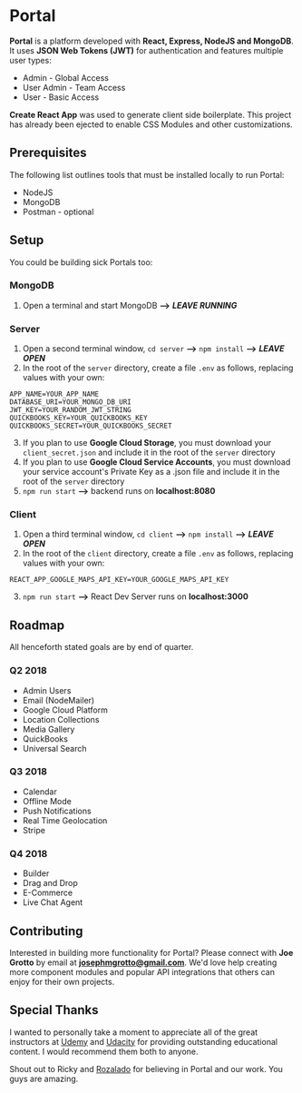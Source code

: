 # Portal

**Portal** is a platform developed with **React, Express, NodeJS and MongoDB**. It uses **JSON Web Tokens (JWT)** for authentication and features multiple user types:

* Admin - Global Access
* User Admin - Team Access
* User - Basic Access

**Create React App** was used to generate client side boilerplate. This project has already been ejected to enable CSS Modules and other customizations.

## Prerequisites

The following list outlines tools that must be installed locally to run Portal:

* NodeJS
* MongoDB
* Postman - optional

## Setup

You could be building sick Portals too:

### MongoDB

1. Open a terminal and start MongoDB **-->** **_LEAVE RUNNING_**

### Server

1. Open a second terminal window, `cd server` **-->** `npm install` **-->** **_LEAVE OPEN_**
2. In the root of the `server` directory, create a file `.env` as follows, replacing values with your own:

```
APP_NAME=YOUR_APP_NAME
DATABASE_URI=YOUR_MONGO_DB_URI
JWT_KEY=YOUR_RANDOM_JWT_STRING
QUICKBOOKS_KEY=YOUR_QUICKBOOKS_KEY
QUICKBOOKS_SECRET=YOUR_QUICKBOOKS_SECRET
```

3. If you plan to use **Google Cloud Storage**, you must download your `client_secret.json` and include it in the root of the `server` directory
4. If you plan to use **Google Cloud Service Accounts**, you must download your service account's Private Key as a .json file and include it in the root of the `server` directory
5. `npm run start` **-->** backend runs on **localhost:8080**

### Client

1. Open a third terminal window, `cd client` **-->** `npm install` **-->** **_LEAVE OPEN_**
2. In the root of the `client` directory, create a file `.env` as follows, replacing values with your own:

```
REACT_APP_GOOGLE_MAPS_API_KEY=YOUR_GOOGLE_MAPS_API_KEY
```

3. `npm run start` **-->** React Dev Server runs on **localhost:3000**

## Roadmap

All henceforth stated goals are by end of quarter.

### Q2 2018

* Admin Users
* Email (NodeMailer)
* Google Cloud Platform
* Location Collections
* Media Gallery
* QuickBooks
* Universal Search

### Q3 2018

* Calendar
* Offline Mode
* Push Notifications
* Real Time Geolocation
* Stripe

### Q4 2018

* Builder
* Drag and Drop
* E-Commerce
* Live Chat Agent

## Contributing

Interested in building more functionality for Portal? Please connect with **Joe Grotto** by email at **josephmgrotto@gmail.com**. We'd love help creating more component modules and popular API integrations that others can enjoy for their own projects.

## Special Thanks

I wanted to personally take a moment to appreciate all of the great instructors at [Udemy](http://www.udemy.com/) and [Udacity](http://www.udacity.com/) for providing outstanding educational content. I would recommend them both to anyone.

Shout out to Ricky and [Rozalado](https://rozaladocleaning.com/) for believing in Portal and our work. You guys are amazing.

